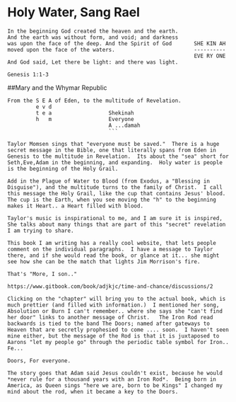 # Holy Water, Sang Rael

```
In the beginning God created the heaven and the earth.
And the earth was without form, and void; and darkness 
was upon the face of the deep. And the Spirit of God       SHE KIN AH   
moved upon the face of the waters.                         ----------
                                                           EVE RY ONE
And God said, Let there be light: and there was light.

Genesis 1:1-3
```

##Mary and the Whymar Republic
```
From the S E A of Eden, to the multitude of Revelation.
         e v d                 
         t e a                  Shekinah
         h   m                  Everyone
                                A ...damah
                                ```
                                
Taylor Momsen sings that "everyone must be saved."  There is a huge secret message in the Bible, one that literally spans from Eden in Genesis to the multitude in Revelation.  Its about the "sea" short for Seth,Eve,Adam in the beginning, and expanding.  Holy water is people is the beginning of the Holy Grail.  

Add in the Plague of Water to Blood (from Exodus, a "Blessing in Disguise"), and the multitude turns to the family of Christ.  I call this message the Holy Grail, like the cup that contains Jesus' blood.  The cup is the Earth, when you see moving the "h" to the beginning makes it Heart.. a Heart filled with blood.  

Taylor's music is inspirational to me, and I am sure it is inspired,  She talks about many things that are part of this "secret" revelation I am trying to share.  

This book I am writing has a really cool website, that lets people comment on the individual paragraphs.  I have a message to Taylor there, and if she would read the book, or glance at it... she might see how she can be the match that lights Jim Morrison's fire.

That's "More, I son.."  

https://www.gitbook.com/book/adjkjc/time-and-chance/discussions/2

Clicking on the "chapter" will bring you to the actual book, which is much prettier (and filled with information.)  I mentioned her song, Absolution or Burn I can't remember.. where she says she "can't find her door" links to another message of Christ.   The Iron Rod read backwards is tied to the band The Doors; named after gateways to Heaven that are secretly prophesied to come .... soon.  I haven't seen mine either, but the message of the Rod is that it is juxtaposed to Aarons "let my people go" through the periodic table symbol for Iron.. Fe...

Doors, For everyone.  

The story goes that Adam said Jesus couldn't exist, because he would *never rule for a thousand years with an Iron Rod*.  Being born in America, as Queen sings "here we are, born to be Kings" I changed my mind about the rod, when it became a key to the Doors.